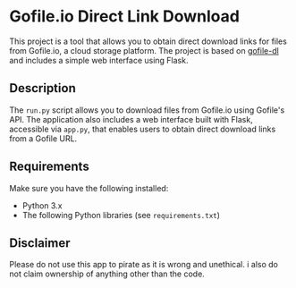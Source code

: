 # Gofile.io Direct Link Download

This project is a tool that allows you to obtain direct download links for files from Gofile.io, a cloud storage platform. The project is based on [gofile-dl](https://github.com/rkwyu/gofile-dl) and includes a simple web interface using Flask.

## Description

The `run.py` script allows you to download files from Gofile.io using Gofile's API. The application also includes a web interface built with Flask, accessible via `app.py`, that enables users to obtain direct download links from a Gofile URL.

## Requirements

Make sure you have the following installed:

- Python 3.x
- The following Python libraries (see `requirements.txt`)

## Disclaimer
Please do not use this app to pirate as it is wrong and unethical. i also do not claim ownership of anything other than the code.

